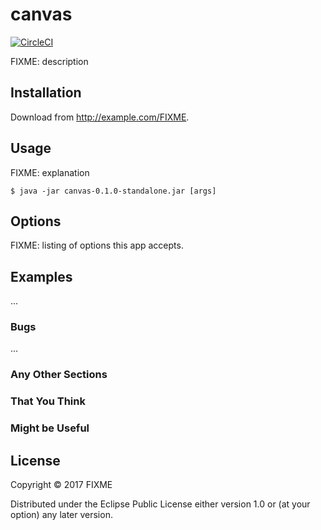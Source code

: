 # canvas

[![CircleCI](https://circleci.com/gh/kcpyeung/canvas.svg?style=svg&circle-token=4033f23b65cf5a766fe2468b34629fe9d9591b63)](https://circleci.com/gh/kcpyeung/canvas)

FIXME: description

## Installation

Download from http://example.com/FIXME.

## Usage

FIXME: explanation

    $ java -jar canvas-0.1.0-standalone.jar [args]

## Options

FIXME: listing of options this app accepts.

## Examples

...

### Bugs

...

### Any Other Sections
### That You Think
### Might be Useful

## License

Copyright © 2017 FIXME

Distributed under the Eclipse Public License either version 1.0 or (at
your option) any later version.
